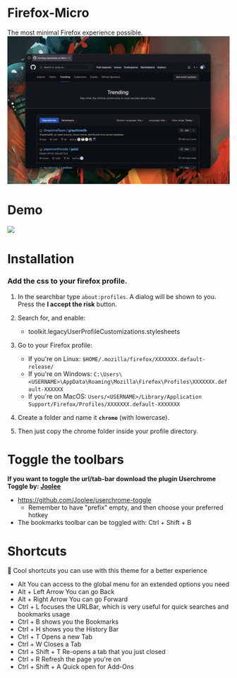 # Firefox-Micro
The most minimal Firefox experience possible. 
![](https://github.com/Stianlyng/Firefox-Micro/blob/main/preview.png?raw=true)


# Demo
![](https://github.com/Stianlyng/Firefox-Micro/blob/main/demo.gif)

# Installation

### Add the css to your firefox profile.

1. In the searchbar type `about:profiles`. A dialog will be shown to you. Press the **I accept the risk** button.
2. Search for, and enable:

    - toolkit.legacyUserProfileCustomizations.stylesheets


3. Go to your Firefox profile:
    - If you're on Linux: `$HOME/.mozilla/firefox/XXXXXXX.default-release/`
    - If you're on Windows: `C:\Users\<USERNAME>\AppData\Roaming\Mozilla\Firefox\Profiles\XXXXXXX.default-XXXXXX`
    - If you're on MacOS: `Users/<USERNAME>/Library/Application Support/Firefox/Profiles/XXXXXXX.default-XXXXXXX` 
4. Create a folder and name it **`chrome`** (with lowercase).

5. Then just copy the chrome folder inside your profile directory.

# Toggle the toolbars
**If you want to toggle the url/tab-bar download the plugin Userchrome Toggle by: [Joolee](https://github.com/Joolee)**
- https://github.com/Joolee/userchrome-toggle
  - Remember to have "prefix" empty, and then choose your preferred hotkey
- The bookmarks toolbar can be toggled with: Ctrl + Shift + B





# Shortcuts

🤖 Cool shortcuts you can use with this theme for a better experience

* Alt You can access to the global menu for an extended options you need
* Alt + Left Arrow You can go Back
* Alt + Right Arrow You can go Forward
* Ctrl + L focuses the URLBar, which is very useful for quick searches and bookmarks usage
* Ctrl + B shows you the Bookmarks
* Ctrl + H shows you the History Bar
* Ctrl + T Opens a new Tab
* Ctrl + W Closes a Tab
* Ctrl + Shift + T Re-opens a tab that you just closed
* Ctrl + R Refresh the page you're on
* Ctrl + Shift + A Quick open for Add-Ons
